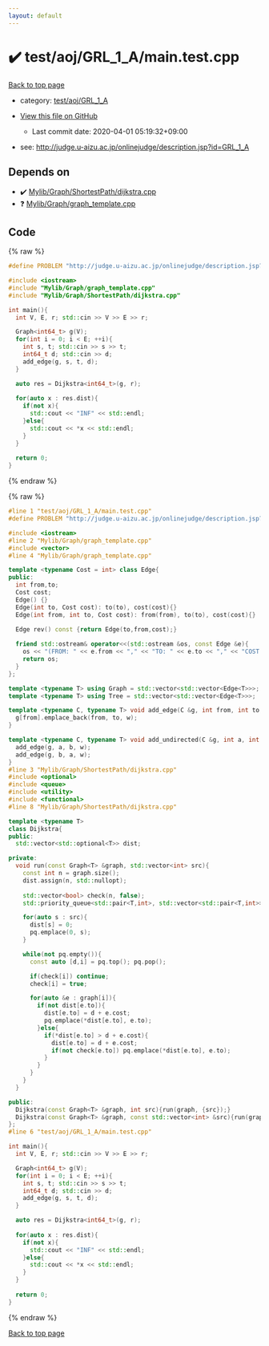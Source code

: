 ```yaml
---
layout: default
---
```


<!-- mathjax config similar to math.stackexchange -->
<script type="text/javascript" async
  src="https://cdnjs.cloudflare.com/ajax/libs/mathjax/2.7.5/MathJax.js?config=TeX-MML-AM_CHTML">
</script>
<script type="text/x-mathjax-config">
  MathJax.Hub.Config({
    TeX: { equationNumbers: { autoNumber: "AMS" }},
    tex2jax: {
      inlineMath: [ ['$','$'] ],
      processEscapes: true
    },
    "HTML-CSS": { matchFontHeight: false },
    displayAlign: "left",
    displayIndent: "2em"
  });
</script>

<script type="text/javascript" src="https://cdnjs.cloudflare.com/ajax/libs/jquery/3.4.1/jquery.min.js"></script>
<script src="https://cdn.jsdelivr.net/npm/jquery-balloon-js@1.1.2/jquery.balloon.min.js" integrity="sha256-ZEYs9VrgAeNuPvs15E39OsyOJaIkXEEt10fzxJ20+2I=" crossorigin="anonymous"></script>
<script type="text/javascript" src="../../../../assets/js/copy-button.js"></script>
<link rel="stylesheet" href="../../../../assets/css/copy-button.css" />


# :heavy_check_mark: test/aoj/GRL_1_A/main.test.cpp

<a href="../../../../index.html">Back to top page</a>

* category: <a href="../../../../index.html#653494e934116182fd158eb8385c6547">test/aoj/GRL_1_A</a>
* <a href="{{ site.github.repository_url }}/blob/master/test/aoj/GRL_1_A/main.test.cpp">View this file on GitHub</a>
    - Last commit date: 2020-04-01 05:19:32+09:00


* see: <a href="http://judge.u-aizu.ac.jp/onlinejudge/description.jsp?id=GRL_1_A">http://judge.u-aizu.ac.jp/onlinejudge/description.jsp?id=GRL_1_A</a>


## Depends on

* :heavy_check_mark: <a href="../../../../library/Mylib/Graph/ShortestPath/dijkstra.cpp.html">Mylib/Graph/ShortestPath/dijkstra.cpp</a>
* :question: <a href="../../../../library/Mylib/Graph/graph_template.cpp.html">Mylib/Graph/graph_template.cpp</a>


## Code

<a id="unbundled"></a>
{% raw %}
```cpp
#define PROBLEM "http://judge.u-aizu.ac.jp/onlinejudge/description.jsp?id=GRL_1_A"

#include <iostream>
#include "Mylib/Graph/graph_template.cpp"
#include "Mylib/Graph/ShortestPath/dijkstra.cpp"

int main(){
  int V, E, r; std::cin >> V >> E >> r;

  Graph<int64_t> g(V);
  for(int i = 0; i < E; ++i){
    int s, t; std::cin >> s >> t;
    int64_t d; std::cin >> d;
    add_edge(g, s, t, d);
  }

  auto res = Dijkstra<int64_t>(g, r);
  
  for(auto x : res.dist){
    if(not x){
      std::cout << "INF" << std::endl;
    }else{
      std::cout << *x << std::endl;
    }
  }
  
  return 0;
}

```
{% endraw %}

<a id="bundled"></a>
{% raw %}
```cpp
#line 1 "test/aoj/GRL_1_A/main.test.cpp"
#define PROBLEM "http://judge.u-aizu.ac.jp/onlinejudge/description.jsp?id=GRL_1_A"

#include <iostream>
#line 2 "Mylib/Graph/graph_template.cpp"
#include <vector>
#line 4 "Mylib/Graph/graph_template.cpp"

template <typename Cost = int> class Edge{
public:
  int from,to;
  Cost cost;
  Edge() {}
  Edge(int to, Cost cost): to(to), cost(cost){}
  Edge(int from, int to, Cost cost): from(from), to(to), cost(cost){}

  Edge rev() const {return Edge(to,from,cost);}
  
  friend std::ostream& operator<<(std::ostream &os, const Edge &e){
    os << "(FROM: " << e.from << "," << "TO: " << e.to << "," << "COST: " << e.cost << ")";
    return os;
  }
};

template <typename T> using Graph = std::vector<std::vector<Edge<T>>>;
template <typename T> using Tree = std::vector<std::vector<Edge<T>>>;

template <typename C, typename T> void add_edge(C &g, int from, int to, T w){
  g[from].emplace_back(from, to, w);
}

template <typename C, typename T> void add_undirected(C &g, int a, int b, T w){
  add_edge(g, a, b, w);
  add_edge(g, b, a, w);
}
#line 3 "Mylib/Graph/ShortestPath/dijkstra.cpp"
#include <optional>
#include <queue>
#include <utility>
#include <functional>
#line 8 "Mylib/Graph/ShortestPath/dijkstra.cpp"

template <typename T>
class Dijkstra{
public:
  std::vector<std::optional<T>> dist;

private:
  void run(const Graph<T> &graph, std::vector<int> src){
    const int n = graph.size();
    dist.assign(n, std::nullopt);
    
    std::vector<bool> check(n, false);
    std::priority_queue<std::pair<T,int>, std::vector<std::pair<T,int>>, std::greater<std::pair<T,int>>> pq;

    for(auto s : src){
      dist[s] = 0;
      pq.emplace(0, s);
    }

    while(not pq.empty()){
      const auto [d,i] = pq.top(); pq.pop();

      if(check[i]) continue;
      check[i] = true;

      for(auto &e : graph[i]){
        if(not dist[e.to]){
          dist[e.to] = d + e.cost;
          pq.emplace(*dist[e.to], e.to);
        }else{
          if(*dist[e.to] > d + e.cost){
            dist[e.to] = d + e.cost;
            if(not check[e.to]) pq.emplace(*dist[e.to], e.to);
          }
        }
      }
    }
  }

public:
  Dijkstra(const Graph<T> &graph, int src){run(graph, {src});}
  Dijkstra(const Graph<T> &graph, const std::vector<int> &src){run(graph, src);}
};
#line 6 "test/aoj/GRL_1_A/main.test.cpp"

int main(){
  int V, E, r; std::cin >> V >> E >> r;

  Graph<int64_t> g(V);
  for(int i = 0; i < E; ++i){
    int s, t; std::cin >> s >> t;
    int64_t d; std::cin >> d;
    add_edge(g, s, t, d);
  }

  auto res = Dijkstra<int64_t>(g, r);
  
  for(auto x : res.dist){
    if(not x){
      std::cout << "INF" << std::endl;
    }else{
      std::cout << *x << std::endl;
    }
  }
  
  return 0;
}

```
{% endraw %}

<a href="../../../../index.html">Back to top page</a>

